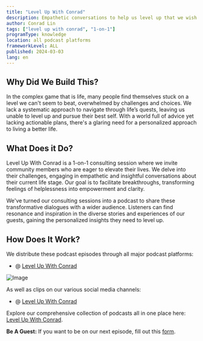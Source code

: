 ```yaml
---
title: "Level Up With Conrad"
description: Empathetic conversations to help us level up that we wish we had a decade ago.
author: Conrad Lin
tags: ["level up with conrad", "1-on-1"]
programType: knowledge
location: all podcast platforms
frameworkLevel: ALL
published: 2024-03-03
lang: en
---
```



## Why Did We Build This?

In the complex game that is life, many people find themselves stuck on a level we can't seem to beat, overwhelmed by challenges and choices. We lack a systematic approach to navigate through life’s quests, leaving us unable to level up and pursue their best self. With a world full of advice yet lacking actionable plans, there's a glaring need for a personalized approach to living a better life.

## What Does it Do?

Level Up With Conrad is a 1-on-1 consulting session where we invite community members who are eager to elevate their lives. We delve into their challenges, engaging in empathetic and insightful conversations about their current life stage. Our goal is to facilitate breakthroughs, transforming feelings of helplessness into empowerment and clarity.

We've turned our consulting sessions into a podcast to share these transformative dialogues with a wider audience. Listeners can find resonance and inspiration in the diverse stories and experiences of our guests, gaining the personalized insights they need to level up.

## How Does It Work?

We distribute these podcast episodes through all major podcast platforms:

- @ [Level Up With Conrad](https://podcasters.spotify.com/pod/show/levelupwithconrad)

![Image](./thumbnail.png)

As well as clips on our various social media channels:

- @ [Level Up With Conrad](https://conradl.in)

Explore our comprehensive collection of podcasts all in one place here: [Level Up With Conrad](/unlock-your-potential/programs?view=content&tags=level%20up%20with%20conrad).

**Be A Guest:** If you want to be on our next episode, fill out this [form](https://thex3family.larksuite.com/share/base/form/shrusYAQsZBndhseIOk3lk0Couc).